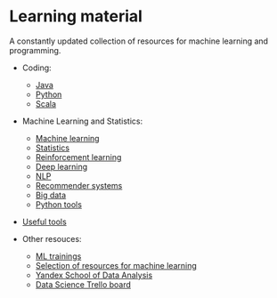 # Learning material

A constantly updated collection of resources for machine learning and programming.

* Coding:
  * [Java](/java.md)
  * [Python](/python.md)
  * [Scala](/scala.md)

* Machine Learning and Statistics:
  * [Machine learning](/machine-learning.md)
  * [Statistics](/statistics.md)
  * [Reinforcement learning](/reinforcement-learning.md)
  * [Deep learning](/deep-learning.md)
  * [NLP](/nlp.md)
  * [Recommender systems](/recommender-systems.md)
  * [Big data](/big-data.md)
  * [Python tools](/python-tools.md)

* [Useful tools](/useful-tools.md)

* Other resouces:
  * [ML trainings](http://mltrainings.ru/)
  * [Selection of resources for machine learning](https://github.com/demidovakatya/vvedenie-mashinnoe-obuchenie)
  * [Yandex School of Data Analysis](https://github.com/yandexdataschool)
  * [Data Science Trello board](https://trello.com/b/rbpEfMld/data-science)

